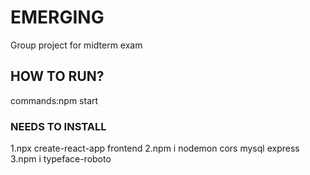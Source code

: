 # EMERGING

Group project for midterm exam

## HOW TO RUN?
commands:npm start

### NEEDS TO INSTALL
1.npx create-react-app frontend
2.npm i nodemon cors mysql express
3.npm i typeface-roboto


